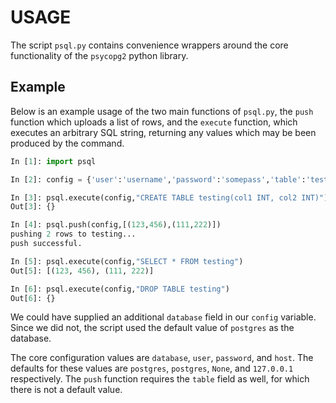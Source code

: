 # USAGE

The script `psql.py` contains convenience wrappers around
the core functionality of the `psycopg2` python library.

## Example

Below is an example usage of the two main functions of `psql.py`,
the `push` function which uploads a list of rows, and the `execute`
function, which executes an arbitrary SQL string, returning
any values which may be been produced by the command.


```python
In [1]: import psql

In [2]: config = {'user':'username','password':'somepass','table':'testing'}

In [3]: psql.execute(config,"CREATE TABLE testing(col1 INT, col2 INT)")
Out[3]: {}

In [4]: psql.push(config,[(123,456),(111,222)])
pushing 2 rows to testing...
push successful.

In [5]: psql.execute(config,"SELECT * FROM testing")
Out[5]: [(123, 456), (111, 222)]

In [6]: psql.execute(config,"DROP TABLE testing")
Out[6]: {}

```

We could have supplied an additional `database` field in our
`config` variable.  Since we did not, the script used the
default value of `postgres` as the database.

The core configuration values are `database`, `user`,
`password`, and `host`.  The defaults for these values
are `postgres`, `postgres`, `None`, and `127.0.0.1` respectively.
The `push` function requires the `table` field as well, for
which there is not a default value.



